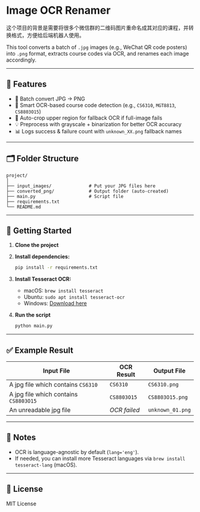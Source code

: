 
# Image OCR Renamer

这个项目的背景是需要将很多个微信群的二维码图片重命名成其对应的课程，并转换格式，方便给后端机器人使用。

This tool converts a batch of `.jpg` images (e.g., WeChat QR code posters) into `.png` format, extracts course codes via OCR, and renames each image accordingly.

---

## 🔧 Features

- 🔁 Batch convert JPG → PNG
- 🧠 Smart OCR-based course code detection (e.g., `CS6310`, `MGT8813`, `CS8803O15`)
- 📐 Auto-crop upper region for fallback OCR if full-image fails
- 💡 Preprocess with grayscale + binarization for better OCR accuracy
- 📊 Logs success & failure count with `unknown_XX.png` fallback names

---

## 🗂️ Folder Structure

```
project/
│
├── input_images/              # Put your JPG files here
├── converted_png/             # Output folder (auto-created)
├── main.py                    # Script file
├── requirements.txt
└── README.md
```

---

## 🚀 Getting Started

1. **Clone the project**
2. **Install dependencies:**

   ```bash
   pip install -r requirements.txt
   ```

3. **Install Tesseract OCR:**

   - macOS: `brew install tesseract`
   - Ubuntu: `sudo apt install tesseract-ocr`
   - Windows: [Download here](https://github.com/tesseract-ocr/tesseract)

4. **Run the script**

   ```bash
   python main.py
   ```

---

## ✅ Example Result

| Input File              | OCR Result        | Output File     |
|-------------------------|-------------------|------------------|
| A jpg file which contains `CS6310` | `CS6310`          | `CS6310.png`     |
| A jpg file which contains `CS8803O15` | `CS8803O15`       | `CS8803O15.png`  |
| An unreadable jpg file | _OCR failed_      | `unknown_01.png` |

---

## 📌 Notes

- OCR is language-agnostic by default (`lang='eng'`).
- If needed, you can install more Tesseract languages via `brew install tesseract-lang` (macOS).

---

## 📄 License

MIT License
